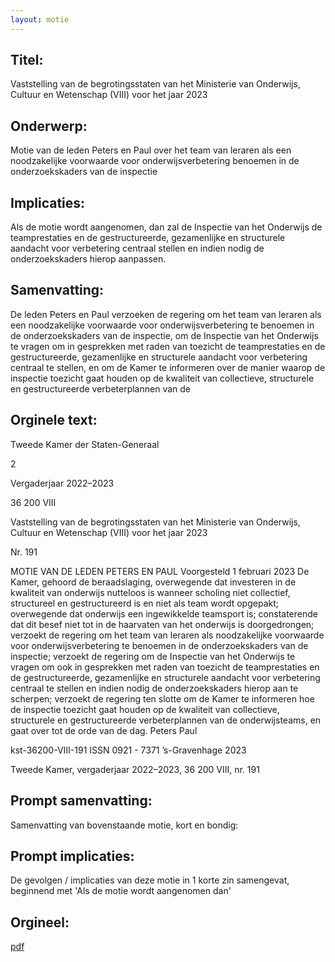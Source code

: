 ```yaml
---
layout: motie
---
```

## Titel:
Vaststelling van de begrotingsstaten van het Ministerie van Onderwijs, Cultuur en Wetenschap (VIII) voor het jaar 2023
## Onderwerp:
Motie van de leden Peters en Paul over het team van leraren als een noodzakelijke voorwaarde voor onderwijsverbetering benoemen in de onderzoekskaders van de inspectie
## Implicaties:
Als de motie wordt aangenomen, dan zal de Inspectie van het Onderwijs de teamprestaties en de gestructureerde, gezamenlijke en structurele aandacht voor verbetering centraal stellen en indien nodig de onderzoekskaders hierop aanpassen.
## Samenvatting:

De leden Peters en Paul verzoeken de regering om het team van leraren als een noodzakelijke voorwaarde voor onderwijsverbetering te benoemen in de onderzoekskaders van de inspectie, om de Inspectie van het Onderwijs te vragen om in gesprekken met raden van toezicht de teamprestaties en de gestructureerde, gezamenlijke en structurele aandacht voor verbetering centraal te stellen, en om de Kamer te informeren over de manier waarop de inspectie toezicht gaat houden op de kwaliteit van collectieve, structurele en gestructureerde verbeterplannen van de
## Orginele text:


Tweede Kamer der Staten-Generaal

2

Vergaderjaar 2022–2023

36 200 VIII

Vaststelling van de begrotingsstaten van het
Ministerie van Onderwijs, Cultuur en
Wetenschap (VIII) voor het jaar 2023

Nr. 191

MOTIE VAN DE LEDEN PETERS EN PAUL
Voorgesteld 1 februari 2023
De Kamer,
gehoord de beraadslaging,
overwegende dat investeren in de kwaliteit van onderwijs nutteloos is
wanneer scholing niet collectief, structureel en gestructureerd is en niet
als team wordt opgepakt;
overwegende dat onderwijs een ingewikkelde teamsport is;
constaterende dat dit besef niet tot in de haarvaten van het onderwijs is
doorgedrongen;
verzoekt de regering om het team van leraren als noodzakelijke
voorwaarde voor onderwijsverbetering te benoemen in de onderzoekskaders van de inspectie;
verzoekt de regering om de Inspectie van het Onderwijs te vragen om ook
in gesprekken met raden van toezicht de teamprestaties en de gestructureerde, gezamenlijke en structurele aandacht voor verbetering centraal te
stellen en indien nodig de onderzoekskaders hierop aan te scherpen;
verzoekt de regering ten slotte om de Kamer te informeren hoe de
inspectie toezicht gaat houden op de kwaliteit van collectieve, structurele
en gestructureerde verbeterplannen van de onderwijsteams,
en gaat over tot de orde van de dag.
Peters
Paul

kst-36200-VIII-191
ISSN 0921 - 7371
’s-Gravenhage 2023

Tweede Kamer, vergaderjaar 2022–2023, 36 200 VIII, nr. 191


## Prompt samenvatting:
Samenvatting van bovenstaande motie, kort en bondig:


## Prompt implicaties:
De gevolgen / implicaties van deze motie in 1 korte zin samengevat, beginnend met 'Als de motie wordt aangenomen dan' 

## Orgineel:
[pdf](https://gegevensmagazijn.tweedekamer.nl/OData/v4/2.0/Document(7237421c-0f44-466c-8e04-b90e4e40cd33)/resource)
